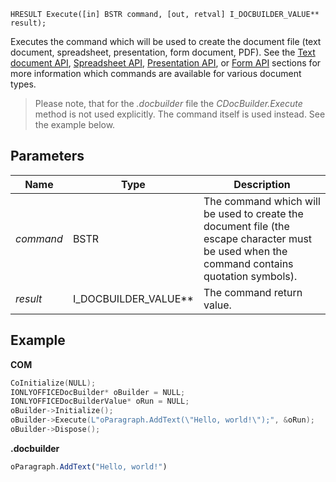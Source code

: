 `HRESULT Execute([in] BSTR command, [out, retval] I_DOCBUILDER_VALUE** result);`

Executes the command which will be used to create the document file (text document, spreadsheet, presentation, form document, PDF). See the [Text document API](../../../../../Office%20API/Office%20API/Text%20Document%20API/index.md), [Spreadsheet API](../../../../../Office%20API/Office%20API/Spreadsheet%20API/index.md), [Presentation API](../../../../../Office%20API/Office%20API/Presentation%20API/index.md), or [Form API](../../../../../Office%20API/Office%20API/Form%20API/index.md) sections for more information which commands are available for various document types.

> Please note, that for the *.docbuilder* file the *CDocBuilder.Execute* method is not used explicitly. The command itself is used instead. See the example below.

## Parameters

| Name      | Type                     | Description                                                                                                                                 |
| --------- | ------------------------ | ------------------------------------------------------------------------------------------------------------------------------------------- |
| *command* | BSTR                     | The command which will be used to create the document file (the escape character must be used when the command contains quotation symbols). |
| *result*  | I\_DOCBUILDER\_VALUE\*\* | The command return value.                                                                                                                   |

## Example

**COM**

```cpp
CoInitialize(NULL);
IONLYOFFICEDocBuilder* oBuilder = NULL;
IONLYOFFICEDocBuilderValue* oRun = NULL;
oBuilder->Initialize();
oBuilder->Execute(L"oParagraph.AddText(\"Hello, world!\");", &oRun);
oBuilder->Dispose();
```

**.docbuilder**

```ts
oParagraph.AddText("Hello, world!")
```
